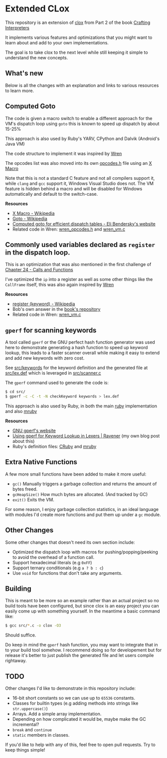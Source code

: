 # Extended CLox
This repository is an extension of [clox](https://github.com/munificent/craftinginterpreters/blob/master/c) from Part 2 of the book [Crafting Interpreters](https://craftinginterpreters.com)

It implements various features and optimizations that you might want to learn about and add to your own implementations.

The goal is to take clox to the next level while still keeping it simple to understand the new concepts.

## What's new
Below is all the changes with an explanation and links to various resources to learn more.

## Computed Goto
The code is given a macro switch to enable a different approach for the VM's dispatch loop using `goto` this is known to speed up dispatch by about 15-25%

This approach is also used by Ruby's YARV, CPython and Dalvik (Android's Java VM)

The code structure to implement it was inspired by [Wren][wren]

The opcodes list was also moved into its own [opcodes.h](src/opcodes.h) file using an [X Macro][xmacro]

Note that this is not a standard C feature and not all compilers support it, while `clang` and `gcc` support it, Windows Visual Studio does not. The VM feature is hidden behind a macro and will be disabled for Windows automatically and default to the switch-case.

**Resources**
- [X Macro - Wikipedia](xmacro)
- [Goto - Wikipedia](https://en.wikipedia.org/wiki/Goto)
- [Computed goto for efficient dispatch tables - Eli Bendersky's website](https://eli.thegreenplace.net/2012/07/12/computed-goto-for-efficient-dispatch-tables)
- Related code in Wren: [wren\_opcodes.h](https://github.com/wren-lang/wren/blob/4ffe2ed38b238ff410e70654cbe38883f7533d3f/src/vm/wren_opcodes.h) and [wren\_vm.c](https://github.com/wren-lang/wren/blob/4ffe2ed38b238ff410e70654cbe38883f7533d3f/src/vm/wren_vm.c#L890)

[xmacro]: https://en.wikipedia.org/wiki/X_Macro

## Commonly used variables declared as `register` in the dispatch loop.
This is an optimization that was also mentioned in the first challenge of [Chapter 24 - Calls and Functions](https://craftinginterpreters.com/calls-and-functions.html#challenges)

I've optimized the `ip` into a register as well as some other things like the `CallFrame` itself, this was also again inspired by [Wren][wren]

**Resources**
- [register (keyword) - Wikipedia](https://en.wikipedia.org/wiki/Register_(keyword))
- Bob's own answer in the [book's repository](https://github.com/munificent/craftinginterpreters/blob/master/note/answers/chapter24_calls/1.md)
- Related code in Wren: [wren\_vm.c](https://github.com/wren-lang/wren/blob/4ffe2ed38b238ff410e70654cbe38883f7533d3f/src/vm/wren_vm.c#L832)

## `gperf` for scanning keywords
A tool called `gperf` or the GNU perfect hash function generator was used here to demonstrate generating a hash function to speed up keyword lookup, this leads to a faster scanner overall while making it easy to extend and add new keywords with zero cost.

See [src/keywords](src/keywords) for the keyword definition and the generated file at [src/lex.def](src/lex.def) which is leveraged in [src/scanner.c](src/scanner.c)

The `gperf` command used to generate the code is:
```sh
$ cd src/
$ gperf -c -C -t -N checkKeyword keywords > lex.def
```

This approach is also used by Ruby, in both the main [ruby](https://github.com/ruby/ruby) implementation and also [mruby](https://github.com/mruby/mruby)

**Resources**
- [GNU gperf's website](https://www.gnu.org/software/gperf)
- [Using gperf for Keyword Lookup in Lexers | Ravener](https://ravener.vercel.app/posts/using-gperf-for-keyword-lookup-in-lexers) (my own blog post about this)
- Ruby's definition files: [CRuby](https://github.com/ruby/ruby/blob/master/defs/keywords) and [mruby](https://github.com/mruby/mruby/blob/master/mrbgems/mruby-compiler/core/keywords)

## Extra Native Functions
A few more small functions have been added to make it more useful:
- `gc()` Manually triggers a garbage collection and returns the amount of bytes freed.
- `gcHeapSize()` How much bytes are allocated. (And tracked by GC)
- `exit()` Exits the VM.

For some reason, I enjoy garbage collection statistics, in an ideal language with modules I'd create more functions and put them up under a `gc` module.

## Other Changes
Some other changes that doesn't need its own section include:
- Optimized the dispatch loop with macros for pushing/popping/peeking to avoid the overhead of a function call.
- Support hexadecimal literals (e.g `0xFF`)
- Support ternary conditionals (e.g `a ? b : c`)
- Use `void` for functions that don't take any arguments.

## Building
This is meant to be more so an example rather than an actual project so no build tools have been configured, but since clox is an easy project you can easily come up with something yourself. In the meantime a basic command like:
```sh
$ gcc src/*.c -o clox -O3
```
Should suffice.

Do keep in mind the `gperf` hash function, you may want to integrate that in to your build tool somehow. I recommend doing so for developement but for release it's better to just publish the generated file and let users compile rightaway.

## TODO
Other changes I'd like to demonstrate in this repository include:
- 16-bit short constants so we can use up to `65536` constants.
- Classes for builtin types (e.g adding methods into strings like `str.uppercase()`)
- Arrays. Add a simple array implementation.
- Depending on how complicated it would be, maybe make the GC incremental?
- `break` and `continue`
- `static` members in classes.

If you'd like to help with any of this, feel free to open pull requests. Try to keep things simple!

[wren]: https://wren.io
